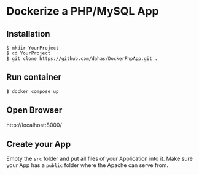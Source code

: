 # Dockerize a PHP/MySQL App

## Installation
````
$ mkdir YourProject
$ cd YourProject
$ git clone https://github.com/dahas/DockerPhpApp.git .
````

## Run container
````
$ docker compose up
````

## Open Browser
http://localhost:8000/

## Create your App

Empty the `src` folder and put all files of your Application into it. Make sure your App has a `public` folder where the Apache can serve from.

